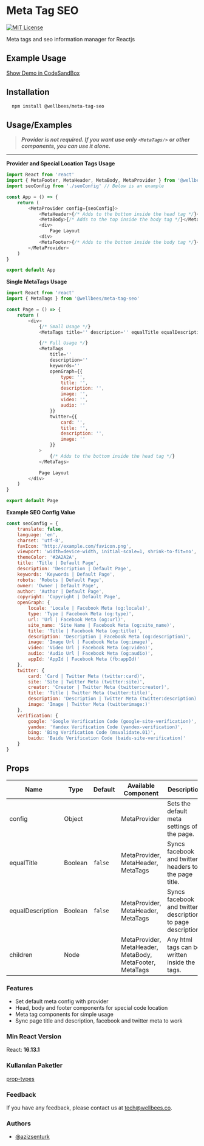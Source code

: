 
# Meta Tag SEO 

[![MIT License](https://img.shields.io/badge/License-MIT-green.svg)](https://github.com/wellbees/color-picker-input/blob/master/LICENSE)

Meta tags and seo information manager for Reactjs

## Example Usage

[Show Demo in CodeSandBox](https://codesandbox.io/s/meta-tag-seo-zt16d1)

## Installation 

```bash 
  npm install @wellbees/meta-tag-seo
```

## Usage/Examples

> ***Provider is not required. If you want use only `<MetaTags/>` or other components, you can use it alone.***

--- 

**Provider and Special Location Tags Usage**

```js
import React from 'react'
import { MetaFooter, MetaHeader, MetaBody, MetaProvider } from '@wellbees/meta-tag-seo'
import seoConfig from './seoConfig' // Below is an example

const App = () => {
	return (
		<MetaProvider config={seoConfig}>
			<MetaHeader>{/* Adds to the bottom inside the head tag */}</MetaHeader>
			<MetaBody>{/* Adds to the top inside the body tag */}</MetaBody>
			<div>
                Page Layout
            <div>
			<MetaFooter>{/* Adds to the bottom inside the body tag */}</MetaFooter>
		</MetaProvider>
	)
}

export default App
```

**Single MetaTags Usage**

```js
import React from 'react'
import { MetaTags } from '@wellbees/meta-tag-seo'

const Page = () => {
	return (
		<div>
			{/* Small Usage */}
			<MetaTags title='' description='' equalTitle equalDescription />

			{/* Full Usage */}
			<MetaTags
				title=''
				description=''
				keywords=''
				openGraph={{
					type: '',
					title: '',
					description: '',
					image: '',
					video: '',
					audio: ''
				}}
				twitter={{
					card: '',
					title: '',
					description: '',
					image: ''
				}}
			>
				{/* Adds to the bottom inside the head tag */}
			</MetaTags>

			Page Layout
		</div>
	)
}

export default Page

```

**Example SEO Config Value**

```js
const seoConfig = {
	translate: false,
	language: 'en',
	charset: 'utf-8',
	favIcon: 'http://example.com/favicon.png',
	viewport: 'width=device-width, initial-scale=1, shrink-to-fit=no',
	themeColor: '#2A2A2A',
	title: 'Title | Default Page',
	description: 'Description | Default Page',
	keywords: 'Keywords | Default Page',
	robots: 'Robots | Default Page',
	owner: 'Owner | Default Page',
	author: 'Author | Default Page',
	copyright: 'Copyright | Default Page',
	openGraph: {
		locale: 'Locale | Facebook Meta (og:locale)',
		type: 'Type | Facebook Meta (og:type)',
		url: 'Url | Facebook Meta (og:url)',
		site_name: 'Site Name | Facebook Meta (og:site_name)',
		title: 'Title | Facebook Meta (og:title)',
		description: 'Description | Facebook Meta (og:description)',
		image: 'Image Url | Facebook Meta (og:image)',
		video: 'Video Url | Facebook Meta (og:video)',
		audio: 'Audio Url | Facebook Meta (og:audio)',
		appId: 'AppId | Facebook Meta (fb:appId)'
	},
	twitter: {
		card: 'Card | Twitter Meta (twitter:card)',
		site: 'Site | Twitter Meta (twitter:site)',
		creator: 'Creator | Twitter Meta (twitter:creator)',
		title: 'Title | Twitter Meta (twitter:title)',
		description: 'Description | Twitter Meta (twitter:description)',
		image: 'Image | Twitter Meta (twitterimage:)'
	},
	verification: {
		google: 'Google Verification Code (google-site-verification)',
		yandex: 'Yandex Verification Code (yandex-verification)',
		bing: 'Bing Verification Code (msvalidate.01)',
		baidu: 'Baidu Verification Code (baidu-site-verification)'
	}
}
```
## Props

| Name | Type | Default | Available Component | Description | 
| --- | --- | --- | --- | --- |
| config | Object | | MetaProvider | Sets the default meta settings of the page. |
| equalTitle | Boolean | `false` |  MetaProvider, MetaHeader, MetaTags | Syncs facebook and twitter headers to the page title. |
| equalDescription | Boolean | `false` | MetaProvider, MetaHeader, MetaTags | Syncs facebook and twitter descriptions to page description. |
| children | Node |  | MetaProvider, MetaHeader, MetaBody, MetaFooter, MetaTags | Any html tags can be written inside the tags. |

### Features

- Set default meta config with provider
- Head, body and footer components for special code location
- Meta tag components for simple usage
- Sync page title and description, facebook and twitter meta to work

  
### Min React Version

React: **16.13.1**

### Kullanılan Paketler

[prop-types](https://www.npmjs.com/package/prop-types)

  
### Feedback

If you have any feedback, please contact us at tech@wellbees.co.
### Authors
- [@azizsenturk](https://github.com/azizsenturk)

  